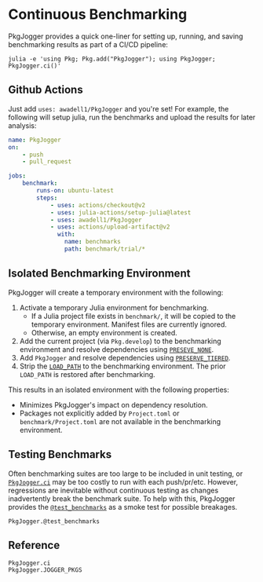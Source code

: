 # Continuous Benchmarking

PkgJogger provides a quick one-liner for setting up, running, and saving benchmarking
results as part of a CI/CD pipeline:

```shell
julia -e 'using Pkg; Pkg.add("PkgJogger"); using PkgJogger; PkgJogger.ci()'
```

## Github Actions

Just add `uses: awadell1/PkgJogger` and you're set! For example, the following
will setup julia, run the benchmarks and upload the results for later analysis:

```yaml
name: PkgJogger
on:
    - push
    - pull_request

jobs:
    benchmark:
        runs-on: ubuntu-latest
        steps:
            - uses: actions/checkout@v2
            - uses: julia-actions/setup-julia@latest
            - uses: awadell1/PkgJogger
            - uses: actions/upload-artifact@v2
              with:
                name: benchmarks
                path: benchmark/trial/*

```

## Isolated Benchmarking Environment

PkgJogger will create a temporary environment with the following:

1) Activate a temporary Julia environment for benchmarking.
    - If a Julia project file exists in `benchmark/`, it will be copied to the
      temporary environment. Manifest files are currently ignored.
    - Otherwise, an empty environment is created.
2) Add the current project (via `Pkg.develop`) to the benchmarking environment
   and resolve dependencies using
   [`PRESEVE_NONE`](https://pkgdocs.julialang.org/v1/api/#Pkg.add).
3) Add `PkgJogger` and resolve dependencies using
   [`PRESERVE_TIERED`](https://pkgdocs.julialang.org/v1/api/#Pkg.add).
4) Strip the
   [`LOAD_PATH`](https://docs.julialang.org/en/v1/base/constants/#Base.LOAD_PATH)
   to the benchmarking environment. The prior `LOAD_PATH` is restored after benchmarking.

This results in an isolated environment with the following properties:

- Minimizes PkgJogger's impact on dependency resolution.
- Packages not explicitly added by `Project.toml` or `benchmark/Project.toml`
  are not available in the benchmarking environment.

## Testing Benchmarks

Often benchmarking suites are too large to be included in unit testing,
or [`PkgJogger.ci`](@ref) may be too costly to run with each push/pr/etc.
However, regressions are inevitable without continuous testing as changes inadvertently break the benchmark suite.
To help with this, PkgJogger provides the [`@test_benchmarks`](@ref) as a smoke test for possible breakages.

```@docs
PkgJogger.@test_benchmarks
```

## Reference

```@docs
PkgJogger.ci
PkgJogger.JOGGER_PKGS
```
